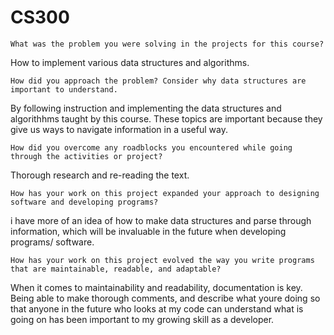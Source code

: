 # CS300

    What was the problem you were solving in the projects for this course?

How to implement various data structures and algorithms.

    How did you approach the problem? Consider why data structures are important to understand.

By following instruction and implementing the data structures and algorithhms taught by this course. These topics are important because they give us ways to navigate information in a useful way.
    
    How did you overcome any roadblocks you encountered while going through the activities or project?

Thorough research and re-reading the text.

    How has your work on this project expanded your approach to designing software and developing programs?

i have more of an idea of how to make data structures and parse through information, which will be invaluable in the future when developing programs/ software.

    How has your work on this project evolved the way you write programs that are maintainable, readable, and adaptable?

When it comes to maintainability and readability, documentation is key. Being able to make thorough comments, and describe what youre doing so that anyone in the future who looks at my code can understand what is going on has been important to my growing skill as a developer.
    

